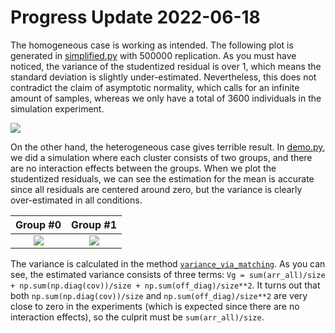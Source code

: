 # Progress Update 2022-06-18

The homogeneous case is working as intended.
The following plot is generated in [simplified.py](https://github.com/nalzok/CausalModel/blob/master/simplified.py) with 500000 replication.
As you must have noticed, the variance of the studentized residual is over 1, which means the standard deviation is slightly under-estimated.
Nevertheless, this does not contradict the claim of asymptotic normality, which calls for an infinite amount of samples, whereas we only have a total of 3600 individuals in the simulation experiment.

[![](https://github.com/nalzok/CausalModel/raw/master/simplified_500000.png)](https://github.com/nalzok/CausalModel/raw/master/simplified_500000.png)

On the other hand, the heterogeneous case gives terrible result.
In [demo.py](https://github.com/nalzok/CausalModel/blob/master/demo.py), we did a simulation where each cluster consists of two groups, and there are no interaction effects between the groups.
When we plot the studentized residuals, we can see the estimation for the mean is accurate since all residuals are centered around zero, but the variance is clearly over-estimated in all conditions.

Group #0             |  Group #1
:-------------------------:|:-------------------------:
[![](https://github.com/nalzok/CausalModel/blob/master/demo0_5000.png)](https://github.com/nalzok/CausalModel/blob/master/demo0_5000.png)  |  [![](https://github.com/nalzok/CausalModel/blob/master/demo1_5000.png)](https://github.com/nalzok/CausalModel/blob/master/demo1_5000.png)

The variance is calculated in the method [`variance_via_matching`](https://github.com/nalzok/CausalModel/blob/7c1a80959f1d33a7f1f0ef7aefa2b581d6a74917/causalmodel/interference.py#L186-L223).
As you can see, the estimated variance consists of three terms: `Vg = sum(arr_all)/size + np.sum(np.diag(cov))/size + np.sum(off_diag)/size**2`.
It turns out that both `np.sum(np.diag(cov))/size` and `np.sum(off_diag)/size**2` are very close to zero in the experiments (which is expected since there are no interaction effects), so the culprit must be `sum(arr_all)/size`.
